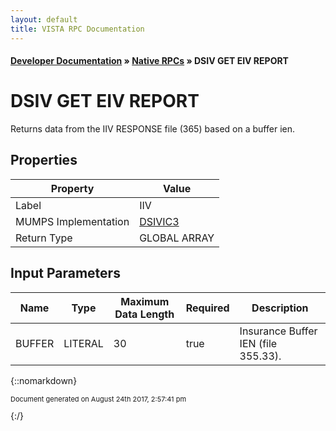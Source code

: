 ```yaml
---
layout: default
title: VISTA RPC Documentation
---
```


#### [Developer Documentation](../index) &#187; [Native RPCs](TableOfContents) &#187; DSIV GET EIV REPORT<br/>
# DSIV GET EIV REPORT

Returns data from the IIV RESPONSE file (365) based on a buffer ien.

## Properties

Property | Value
--- | ---
Label | IIV
MUMPS Implementation | [DSIVIC3](http://code.osehra.org/dox/Routine_DSIVIC3_source.html)
Return Type | GLOBAL ARRAY


## Input Parameters

Name | Type | Maximum Data Length | Required | Description
--- | --- | --- | --- | ---
BUFFER | LITERAL | 30 | true | Insurance Buffer IEN (file 355.33).



{::nomarkdown} <br/><p style="font-size: 11px">Document generated on August 24th 2017, 2:57:41 pm</p>{:/}